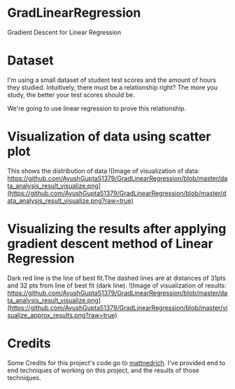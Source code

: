 # GradLinearRegression
Gradient Descent for Linear Regression

# Dataset
I'm using a small dataset of student test scores and the amount of hours they studied. Intuitively, there must be a relationship right? 
The more you study, the better your test scores should be. 

We're going to use linear regression to prove this relationship.

# Visualization of data using scatter plot
This shows the distribution of data
![Image of visualization of data: https://github.com/AyushGupta51379/GradLinearRegression/blob/master/data_analysis_result_visualize.png](https://github.com/AyushGupta51379/GradLinearRegression/blob/master/data_analysis_result_visualize.png?raw=true)

# Visualizing the results after applying gradient descent method of Linear Regression
Dark red line is the line of best fit.The dashed lines are at distances of 31pts and 32 pts from line of best fit (dark line).
![Image of visualization of results: https://github.com/AyushGupta51379/GradLinearRegression/blob/master/data_analysis_result_visualize.png](https://github.com/AyushGupta51379/GradLinearRegression/blob/master/visualize_approx_results.png?raw=true)

# Credits

Some Credits for this project's code go to [mattnedrich](https://github.com/mattnedrich). I've provided end to end techniques of working on this project, and the results of those techniques.
